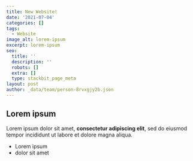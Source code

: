 ```yaml
---
title: New Website!
date: '2021-07-04'
categories: []
tags:
  - Website
image_alt: lorem-ipsum
excerpt: lorem-ipsum
seo:
  title: ''
  description: ''
  robots: []
  extra: []
  type: stackbit_page_meta
layout: post
author: _data/team/person-8rvxgjy2b.json
---
```

## Lorem ipsum

Lorem ipsum dolor sit amet, **consectetur adipiscing elit**, sed do eiusmod tempor incididunt ut labore et dolore magna aliqua.

- Lorem ipsum
- dolor sit amet